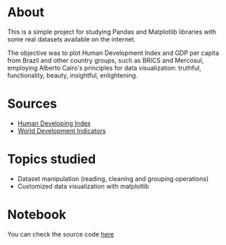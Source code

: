# About

This is a simple project for studying Pandas and Matplotlib libraries with some real datasets available on the internet.

The objective was to plot Human Development Index and GDP per capita from Brazil and other country groups, such as BRICS and Mercosul, employing Alberto Cairo's principles for data visualization: truthful, functionality, beauty, insightful, enlightening.

# Sources

- [Human Developing Index](https://hdr.undp.org/data-center/documentation-and-downloads)
- [World Development Indicators](https://databank.worldbank.org/source/world-development-indicators)

# Topics studied

- Dataset manipulation (reading, cleaning and grouping operations)
- Customized data visualization with matplotlib

# Notebook

You can check the source code [here](./Simple%20data%20visualization%20project.ipynb)